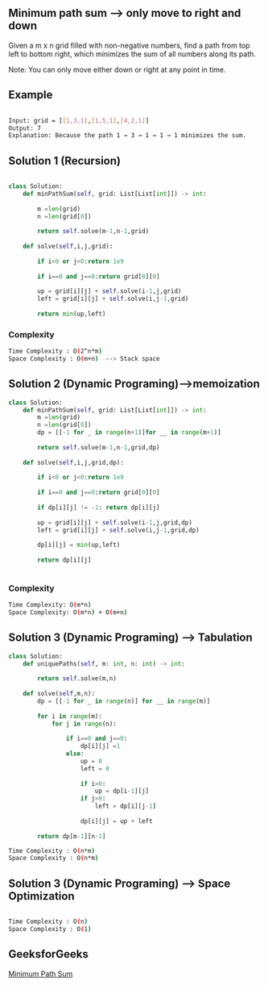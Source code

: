 ## Minimum path sum --> only move to right and down
Given a m x n grid filled with non-negative numbers, find a path from top left to bottom right, which minimizes the sum of all numbers along its path.

Note: You can only move either down or right at any point in time.

 ## Example
```bash

Input: grid = [[1,3,1],[1,5,1],[4,2,1]]
Output: 7
Explanation: Because the path 1 → 3 → 1 → 1 → 1 minimizes the sum.

```

## Solution 1 (Recursion)

```Python

class Solution:
    def minPathSum(self, grid: List[List[int]]) -> int:
        
        m =len(grid)
        n =len(grid[0])
        
        return self.solve(m-1,n-1,grid)
    
    def solve(self,i,j,grid):
        
        if i<0 or j<0:return 1e9
        
        if i==0 and j==0:return grid[0][0]
        
        up = grid[i][j] + self.solve(i-1,j,grid)
        left = grid[i][j] + self.solve(i,j-1,grid)
        
        return min(up,left)
```
### Complexity
 
```bash
Time Complexity : O(2^n*m)
Space Complexity : O(m+n)  --> Stack space
```
## Solution 2 (Dynamic Programing)-->memoization

```Python
class Solution:
    def minPathSum(self, grid: List[List[int]]) -> int:
        m =len(grid)
        n =len(grid[0])
        dp = [[-1 for _ in range(n+1)]for __ in range(m+1)]
        
        return self.solve(m-1,n-1,grid,dp)
    
    def solve(self,i,j,grid,dp):
        
        if i<0 or j<0:return 1e9
        
        if i==0 and j==0:return grid[0][0]
        
        if dp[i][j] != -1: return dp[i][j]
        
        up = grid[i][j] + self.solve(i-1,j,grid,dp)
        left = grid[i][j] + self.solve(i,j-1,grid,dp)
        
        dp[i][j] = min(up,left)
        
        return dp[i][j]
        
```
### Complexity
 
```bash
Time Complexity: O(m*n)
Space Complexity: O(m*n) + O(m+n)
```
## Solution 3 (Dynamic Programing) --> Tabulation
```Python
class Solution:
    def uniquePaths(self, m: int, n: int) -> int:
        
        return self.solve(m,n)
    
    def solve(self,m,n):
        dp = [[-1 for _ in range(n)] for __ in range(m)]
        
        for i in range(m):
            for j in range(n):
                
                if i==0 and j==0:
                    dp[i][j] =1
                else:
                    up = 0
                    left = 0
                    
                    if i>0:
                        up = dp[i-1][j]
                    if j>0:
                        left = dp[i][j-1]
                    
                    dp[i][j] = up + left
                
        return dp[m-1][n-1]

```
```bash
Time Complexity : O(n*m)
Space Complexity : O(n*m)
```
## Solution 3 (Dynamic Programing) --> Space Optimization
```Python


```
```bash
Time Complexity : O(n)
Space Complexity : O(1)
```
## GeeksforGeeks
[Minimum Path Sum](https://leetcode.com/problems/minimum-path-sum/submissions/)
